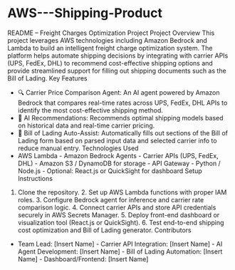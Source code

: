# AWS---Shipping-Product
README – Freight Charges Optimization Project
Project Overview
This project leverages AWS technologies including Amazon Bedrock and Lambda to build an intelligent freight charge optimization system. The platform helps automate shipping decisions by integrating with carrier APIs (UPS, FedEx, DHL) to recommend cost-effective shipping options and provide streamlined support for filling out shipping documents such as the Bill of Lading.
Key Features
- 🔍 Carrier Price Comparison Agent: An AI agent powered by Amazon Bedrock that compares real-time rates across UPS, FedEx, DHL APIs to identify the most cost-effective shipping method.
- 🧠 AI Recommendations: Recommends optimal shipping models based on historical data and real-time carrier pricing.
- 📄 Bill of Lading Auto-Assist: Automatically fills out sections of the Bill of Lading form based on parsed input data and selected carrier info to reduce manual entry.
Technologies Used
- AWS Lambda - Amazon Bedrock Agents - Carrier APIs (UPS, FedEx, DHL) - Amazon S3 / DynamoDB for storage - API Gateway - Python / Node.js - Optional: React.js or QuickSight for dashboard
Setup Instructions
1. Clone the repository. 2. Set up AWS Lambda functions with proper IAM roles. 3. Configure Bedrock agent for inference and carrier rate comparison logic. 4. Connect carrier APIs and store API credentials securely in AWS Secrets Manager. 5. Deploy front-end dashboard or visualization tool (React.js or QuickSight). 6. Test end-to-end shipping cost optimization and Bill of Lading generator.
Contributors
- Team Lead: [Insert Name] - Carrier API Integration: [Insert Name] - AI Agent Development: [Insert Name] - Bill of Lading Automation: [Insert Name] - Dashboard/Frontend: [Insert Name]
